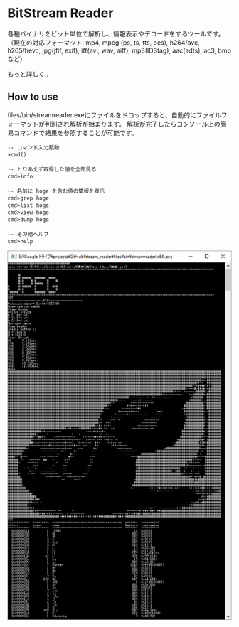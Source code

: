 # BitStream Reader

各種バイナリをビット単位で解析し、情報表示やデコードをするツールです。
（現在の対応フォーマット: mp4, mpeg (ps, ts, tts, pes), h264/avc, h265/hevc, jpg(jfif, exif), iff(avi, wav, aiff), mp3(ID3tag), aac(adts), ac3, bmp など）

[もっと詳しく..](https://github.com/rflab/stream_reader/blob/master/README_detail.md)

## How to use

files/bin/streamreader.exeにファイルをドロップすると、自動的にファイルフォーマットが判別され解析が始まります。
解析が完了したらコンソール上の簡易コマンドで結果を参照することが可能です。
```
-- コマンド入力起動
>cmd()

-- とりあえず取得した値を全部見る
cmd>info

-- 名前に hoge を含む値の情報を表示
cmd>grep hoge
cmd>list hoge
cmd>view hoge
cmd>dump hoge

-- その他ヘルプ
cmd>help
```
![](screenshot.png)
